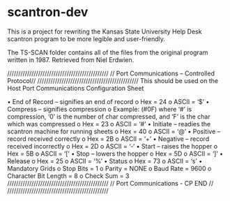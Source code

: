 # scantron-dev
This is a project for rewriting the Kansas State University Help Desk scantron program to be more legible and user-friendly.

The TS-SCAN folder contains all of the files from the original program written in 1987. Retrieved from Niel Erdwien.

//////////////////////////////////////////////
// Port Communications – Controlled Protocol//
//////////////////////////////////////////////
This should be used on the Host Port Communications Configuration Sheet

• End of Record – signifies an end of record
	o Hex = 24
	o ASCII = ‘$’
• Compress – signifies compression 
	o Example: (#0F) where ‘#’ is compression, ‘0’ is the number of char compressed, and ‘F’ is the char which was compressed
	o Hex = 23
	o ASCII = ‘#’
• Initiate – readies the scantron machine for running sheets 
	o Hex = 40
	o ASCII = ‘@’
• Positive – record received correctly
	o Hex = 2B
	o ASCII = ‘+’
• Negative – record received incorrectly
	o Hex = 2D
	o ASCII = ‘-‘
• Start – raises the hopper
	o Hex = 5B
	o ASCII = ‘[’
• Stop – lowers the hopper
	o Hex = 5D
	o ASCII = ‘]’
• Release
	o Hex = 25
	o ASCII = ‘%’
• Status
	o Hex = 73
	o ASCII = ‘s’
• Mandatory Grids
	o Stop Bits = 1
	o Parity = NONE
	o Baud Rate = 9600
	o Character Bit Length = 8
	o Check Sum = 3
//////////////////////////////////////////////
// Port Communications - CP END             //
//////////////////////////////////////////////
